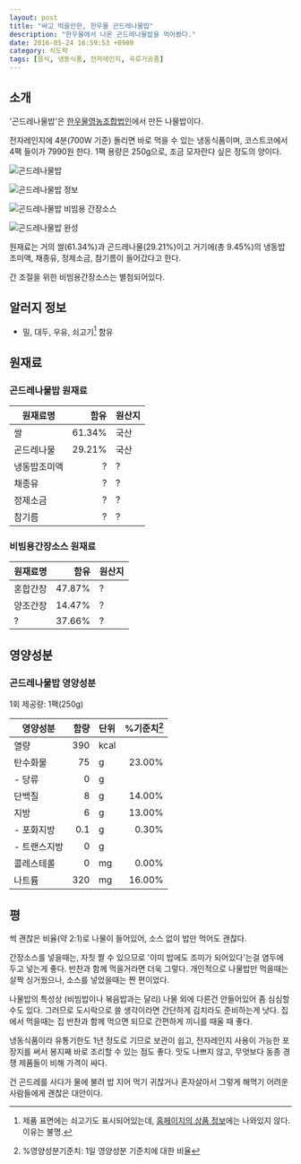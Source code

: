 ```yaml
---
layout: post
title: "싸고 먹을만한, 한우물 곤드레나물밥"
description: "한우물에서 나온 곤드레나물밥을 먹어봤다."
date: 2016-05-24 16:59:53 +0900
category: 식도락
tags: [음식, 냉동식품, 전자레인지, 곡류가공품]
---
```


## 소개

'곤드레나물밥'은 [한우물영농조합법인](http://www.hanwoomul.kr/)에서 만든 나물밥이다.

전자레인지에 4분(700W 기준) 돌리면 바로 먹을 수 있는 냉동식품이며,
코스트코에서 4팩 들이가 7990원 한다.
1팩 용량은 250g으로, 조금 모자란다 싶은 정도의 양이다.

![곤드레나물밥](https://lh3.googleusercontent.com/fbE3LRkKD_RutQ38jq-s0BROtcm6n8_cMPnlfL1DZRgUIrjxXlcmD_ZcPCm_B20K5S9SmBQSww=s520 "1끼 분량씩 개별 포장되어있다.")

![곤드레나물밥 정보](https://lh3.googleusercontent.com/jtCaYano2L6Ihtq-yTApf5zYhZXIZu85415UKrJI-T0UVY3R88haVTPBstCU2h6pvf-fefTJMg=s520 "쌀과 곤드레나물, 그리고 양념으로 이뤄져 있다.")

![곤드레나물밥 비빔용 간장소스](https://lh3.googleusercontent.com/2J0AIl8ZkHEpLFP6cL3nR3QhD9RWE9fE8MERnyE_OLcPJV_6tkSH2weTkq-qrEL04PCSAd9SrA=s520 "간장소스가 같이 들어있다.")

![곤드레나물밥 완성](https://lh3.googleusercontent.com/HTMWSoM320GXMUCwYCoi_d397hTxgYafo7Jpklt7xmvXSiBhiUiii_4H22nJEzk4yrPGd0b3jA=s520 "간편하게 한끼 먹기에 좋다.")

원재료는 거의 쌀(61.34%)과 곤드레나물(29.21%)이고
거기에(총 9.45%)의 냉동밥조미액, 채종유, 정제소금, 참기름이 들어갔다고 한다.

간 조절을 위한 비빔용간장소스는 별첨되어있다.



## 알러지 정보

- 밀, 대두, 우유, 쇠고기[^1] 함유

[^1]: 제품 표면에는 쇠고기도 표시되어있는데, [홈페이지의 상품 정보](http://www.hanwoomul.kr/shop/item.php?it_id=1450674034)에는 나와있지 않다. 이유는 불명.



## 원재료

### 곤드레나물밥 원재료

원재료명     | 함유    | 원산지
-------------|--------:|-------
쌀           |  61.34% | 국산
곤드레나물   |  29.21% | 국산
냉동밥조미액 |    ?    | ?
채종유       |    ?    | ?
정제소금     |    ?    | ?
참기름       |    ?    | ?



### 비빔용간장소스 원재료

원재료명     | 함유    | 원산지
-------------|--------:|-------
혼합간장     |  47.87% | ?
양조간장     |  14.47% | ?
?            |  37.66% | ?



## 영양성분

### 곤드레나물밥 영양성분

1회 제공량: 1팩(250g)

영양성분     | 함량 | 단위 | %기준치[^2]
-------------|-----:|:-----|--------:
열량         |  390 | kcal |
탄수화물     |   75 | g    | 23.00%
- 당류       |    0 | g    |
단백질       |    8 | g    | 14.00%
지방         |    6 | g    | 13.00%
- 포화지방   |  0.1 | g    |  0.30%
- 트랜스지방 |    0 | g    |
콜레스테롤   |    0 | mg   |  0.00%
나트륨       |  320 | mg   | 16.00%

[^2]: %영양성분기준치: 1일 영양성분 기준치에 대한 비율



## 평

썩 괜찮은 비율(약 2:1)로 나물이 들어있어, 소스 없이 밥만 먹어도 괜찮다.

간장소스를 넣을때는, 자칫 짤 수 있으므로 '이미 밥에도 조미가 되어있다'는걸 염두에 두고 넣는게 좋다.
반찬과 함께 먹을거라면 더욱 그렇다.
개인적으로 나물밥만 먹을때는 살짝 싱거웠으나, 소스를 넣었을때는 짠 편이었다.

나물밥의 특성상 (비빔밥이나 볶음밥과는 달리) 나물 외에 다른건 안들어있어 좀 심심할 수도 있다.
그러므로 도시락으로 쓸 생각이라면 간단하게 김치라도 준비하는게 낫다.
집에서 먹을때는 집 반찬과 함께 먹으면 되므로 간편하게 끼니를 때울 때 좋다.

냉동식품이라 유통기한도 1년 정도로 기므로 보관이 쉽고,
전자레인지 사용이 가능한 포장지를 써서 봉지째 바로 조리할 수 있는 점도 좋다.
맛도 나쁘지 않고, 무엇보다 동종 경쟁 제품들이 비해 가격이 싸다.

건 곤드레를 사다가 물에 불려 밥 지어 먹기 귀찮거나 혼자살아서 그렇게 해먹기 어려운 사람들에게 괜찮은 대안이다.

